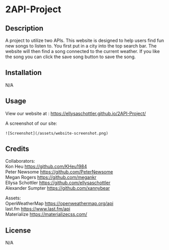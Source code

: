 # 2API-Project

## Description

A project to utilize two APIs. This website is designed to help users find fun new songs to listen to. You first put in a city into the top search bar. The website will then find a song connected to the current weather. If you like the song you can click the save song button to save the song.


## Installation

N/A

## Usage

View our website at : https://ellysaschottler.github.io/2API-Project/

A screenshot of our site:
    
    ![Screenshot](/assets/website-screenshot.png)
  

## Credits

Collaborators:<br>
Kon Heu https://github.com/KHeu1984<br>
Peter Newsome https://github.com/PeterNewsome<br>
Megan Rogers https://github.com/megankr<br>
Ellysa Schottler https://github.com/ellysaschottler<br>
Alexander Sumpter https://github.com/xannybear<br>

Assets:<br>
OpenWeatherMap https://openweathermap.org/api<br>
last.fm https://www.last.fm/api<br>
Materialize https://materializecss.com/<br>

## License
N/A